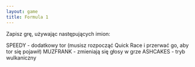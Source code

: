 ```yaml
---
layout: game
title: Formula 1
---
```


Zapisz grę, używając następujących imion:

SPEEDY 		- dodatkowy tor (musisz rozpocząć Quick Race i 
przerwać 
		  go, aby tor się pojawił)
MUZFRANK 	- zmieniają się głosy w grze
ASHCAKES 	- tryb wulkaniczny
